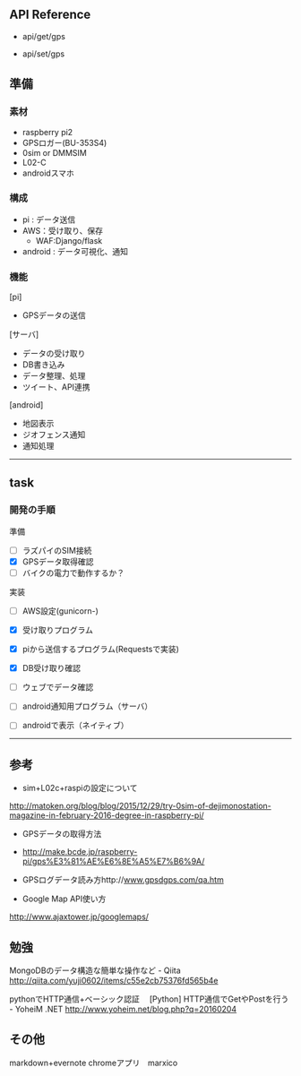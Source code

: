 ## API Reference

* api/get/gps

* api/set/gps


## 準備

### 素材

* raspberry pi2
* GPSロガー(BU-353S4)
* 0sim or DMMSIM
* L02-C
* androidスマホ

### 構成

* pi : データ送信
* AWS：受け取り、保存
     * WAF:Django/flask
* android : データ可視化、通知

### 機能

[pi]
* GPSデータの送信

[サーバ]
* データの受け取り
* DB書き込み
* データ整理、処理
* ツイート、API連携

[android]
* 地図表示
* ジオフェンス通知
* 通知処理

------------------------------------------------
## task

### 開発の手順

準備
- [ ] ラズパイのSIM接続
- [x] GPSデータ取得確認
- [ ] バイクの電力で動作するか？

実装
- [ ] AWS設定(gunicorn-)
- [x] 受け取りプログラム
- [x] piから送信するプログラム(Requestsで実装)
- [x] DB受け取り確認
- [ ] ウェブでデータ確認

- [ ] android通知用プログラム（サーバ）
- [ ] androidで表示（ネイティブ）

------------------------------------------------

## 参考

-  sim+L02c+raspiの設定について

http://matoken.org/blog/blog/2015/12/29/try-0sim-of-dejimonostation-magazine-in-february-2016-degree-in-raspberry-pi/

-  GPSデータの取得方法
- http://make.bcde.jp/raspberry-pi/gps%E3%81%AE%E6%8E%A5%E7%B6%9A/

- GPSログデータ読み方http://www.gpsdgps.com/qa.htm

-  Google Map API使い方

http://www.ajaxtower.jp/googlemaps/

## 勉強
MongoDBのデータ構造な簡単な操作など - Qiita http://qiita.com/yuji0602/items/c55e2cb75376fd565b4e

pythonでHTTP通信+ベーシック認証
　[Python] HTTP通信でGetやPostを行う - YoheiM .NET http://www.yoheim.net/blog.php?q=20160204

## その他

markdown+evernote
 chromeアプリ　marxico
